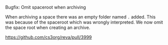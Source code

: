 Bugfix: Omit spaceroot when archiving

When archiving a space there was an empty folder named `.` added. This was because of the spaceroot which was wrongly interpreted.
We now omit the space root when creating an archive.

https://github.com/cs3org/reva/pull/3999
